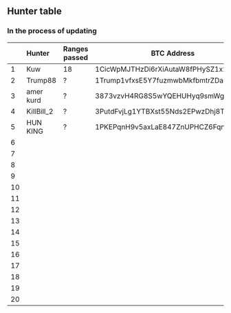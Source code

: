 ## Hunter table
### In the process of updating


|   |  Hunter     | Ranges passed | BTC Address    | Date           |
|---|:------------|---------------|----------------|----------------|
| 1 | Kuw | 18 | 1CicWpMJTHzDi6rXiAutaW8fPHySZ1x2Lw | 27.06.2022 |
| 2 | Trump88 | ? | 1Trump1vfxsE5Y7fuzmwbMkfbmtrZDa7i | 27.06.2022 |
| 3 | amer kurd | ? | 3873vzvH4RG8S5wYQEHUHyq9smWg6qwU2r | 27.06.2022 |
| 4 | KillBill_2 | ? | 3PutdFvjLg1YTBXst55Nds2EPwzDhj8TQL | 27.06.2022 |
| 5 | HUN KING | ? | 1PKEPqnH9v5axLaE847ZnUPHCZ6FqnPdyH | 27.06.2022 |
| 6 |   |  |  | 00.06.2022 |
| 7 |   |  |  | 00.06.2022 |
| 8 |   |  |  | 00.06.2022 |
| 9 |   |  |  | 00.06.2022 |
| 10 |   |  |  | 00.06.2022 |
| 11 |   |  |  | 00.06.2022 |
| 12 |   |  |  | 00.06.2022 |
| 13 |   |  |  | 00.06.2022 |
| 14 |   |  |  | 00.06.2022 |
| 15 |   |  |  | 00.06.2022 |
| 16 |   |  |  | 00.06.2022 |
| 17 |   |  |  | 00.06.2022 |
| 18 |   |  |  | 00.06.2022 |
| 19 |   |  |  | 00.06.2022 |
| 20 |   |  |  | 00.06.2022 |
